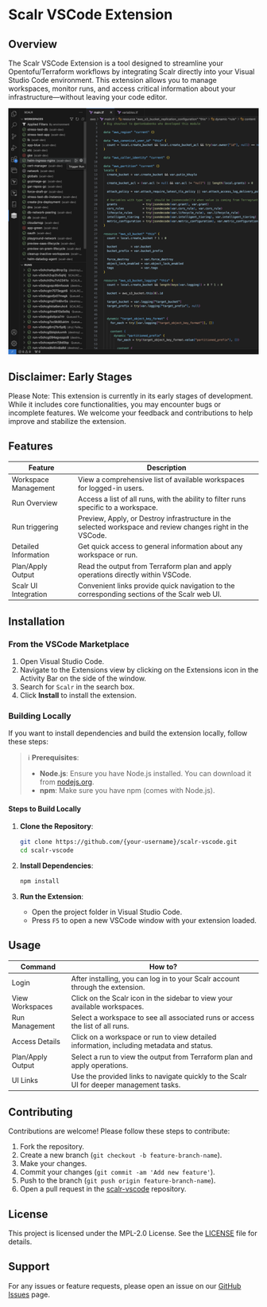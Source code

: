 # Scalr VSCode Extension

## Overview

The Scalr VSCode Extension is a tool designed to streamline your Opentofu/Terraform workflows by integrating Scalr directly into your Visual Studio Code environment. This extension allows you to manage workspaces, monitor runs, and access critical information about your infrastructure—without leaving your code editor.

![](assets/scalr-extension.png)

## Disclaimer: Early Stages

Please Note: This extension is currently in its early stages of development. While it includes core functionalities, you may encounter bugs or incomplete features. We welcome your feedback and contributions to help improve and stabilize the extension.

## Features

| Feature              | Description                                                                                                 |
|----------------------|-------------------------------------------------------------------------------------------------------------|
| Workspace Management | View a comprehensive list of available workspaces for logged-in users.                                      |
| Run Overview         | Access a list of all runs, with the ability to filter runs specific to a workspace.                         |
| Run triggering       | Preview, Apply, or Destroy infrastructure in the selected workspace and review changes right in the VSCode. |
| Detailed Information | Get quick access to general information about any workspace or run.                                         |
| Plan/Apply Output    | Read the output from Terraform plan and apply operations directly within VSCode.                            |
| Scalr UI Integration | Convenient links provide quick navigation to the corresponding sections of the Scalr web UI.                |

## Installation

### From the VSCode Marketplace

1. Open Visual Studio Code.
2. Navigate to the Extensions view by clicking on the Extensions icon in the Activity Bar on the side of the window.
3. Search for `Scalr` in the search box.
4. Click **Install** to install the extension.

### Building Locally

If you want to install dependencies and build the extension locally, follow these steps:


> ℹ️ **Prerequisites**:
> -   **Node.js**: Ensure you have Node.js installed. You can download it from [nodejs.org](https://nodejs.org/).
> -   **npm**: Make sure you have npm (comes with Node.js).

#### Steps to Build Locally

1. **Clone the Repository**:

    ```bash
    git clone https://github.com/{your-username}/scalr-vscode.git
    cd scalr-vscode
    ```

2. **Install Dependencies**:

    ```bash
    npm install
    ```

3. **Run the Extension**:
    - Open the project folder in Visual Studio Code.
    - Press `F5` to open a new VSCode window with your extension loaded.

## Usage

| Command           | How to?                                                                                   |
|-------------------|-------------------------------------------------------------------------------------------|
| Login             | After installing, you can log in to your Scalr account through the extension.             |
| View Workspaces   | Click on the Scalr icon in the sidebar to view your available workspaces.                 |
| Run Management    | Select a workspace to see all associated runs or access the list of all runs.             |
| Access Details    | Click on a workspace or run to view detailed information, including metadata and status.  |
| Plan/Apply Output | Select a run to view the output from Terraform plan and apply operations.                 |
| UI Links          | Use the provided links to navigate quickly to the Scalr UI for deeper management tasks.   |


## Contributing

Contributions are welcome! Please follow these steps to contribute:

1. Fork the repository.
2. Create a new branch (`git checkout -b feature-branch-name`).
3. Make your changes.
4. Commit your changes (`git commit -am 'Add new feature'`).
5. Push to the branch (`git push origin feature-branch-name`).
6. Open a pull request in the [scalr-vscode](https://github.com/Scalr/scalr-vscode) repository.

## License

This project is licensed under the MPL-2.0 License. See the [LICENSE](LICENSE) file for details.

## Support

For any issues or feature requests, please open an issue on our [GitHub Issues](https://github.com/Scalr/scalr-vscode/issues) page.
